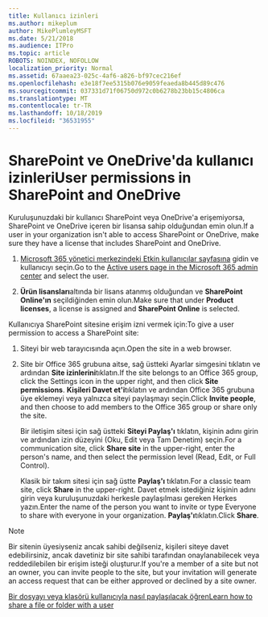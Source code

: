 ```yaml
---
title: Kullanıcı izinleri
ms.author: mikeplum
author: MikePlumleyMSFT
ms.date: 5/21/2018
ms.audience: ITPro
ms.topic: article
ROBOTS: NOINDEX, NOFOLLOW
localization_priority: Normal
ms.assetid: 67aaea23-025c-4af6-a826-bf97cec216ef
ms.openlocfilehash: e3e18f7ee5315b076e9059feaeda8b445d89c476
ms.sourcegitcommit: 037331d71f06750d972c0b6278b23bb15c4806ca
ms.translationtype: MT
ms.contentlocale: tr-TR
ms.lasthandoff: 10/18/2019
ms.locfileid: "36531955"
---
```

# <a name="user-permissions-in-sharepoint-and-onedrive"></a><span data-ttu-id="8d4ce-102">SharePoint ve OneDrive'da kullanıcı izinleri</span><span class="sxs-lookup"><span data-stu-id="8d4ce-102">User permissions in SharePoint and OneDrive</span></span>

<span data-ttu-id="8d4ce-103">Kuruluşunuzdaki bir kullanıcı SharePoint veya OneDrive'a erişemiyorsa, SharePoint ve OneDrive içeren bir lisansa sahip olduğundan emin olun.</span><span class="sxs-lookup"><span data-stu-id="8d4ce-103">If a user in your organization isn't able to access SharePoint or OneDrive, make sure they have a license that includes SharePoint and OneDrive.</span></span> 
  
1. <span data-ttu-id="8d4ce-104">[Microsoft 365 yönetici merkezindeki Etkin kullanıcılar sayfasına](https://portal.office.com/adminportal/home#/users) gidin ve kullanıcıyı seçin.</span><span class="sxs-lookup"><span data-stu-id="8d4ce-104">Go to the [Active users page in the Microsoft 365 admin center](https://portal.office.com/adminportal/home#/users) and select the user.</span></span> 
    
2. <span data-ttu-id="8d4ce-105">**Ürün lisansları**altında bir lisans atanmış olduğundan ve **SharePoint Online'ın** seçildiğinden emin olun.</span><span class="sxs-lookup"><span data-stu-id="8d4ce-105">Make sure that under **Product licenses**, a license is assigned and **SharePoint Online** is selected.</span></span> 
    
 <span data-ttu-id="8d4ce-106">Kullanıcıya SharePoint sitesine erişim izni vermek için:</span><span class="sxs-lookup"><span data-stu-id="8d4ce-106">To give a user permission to access a SharePoint site:</span></span> 
  
1. <span data-ttu-id="8d4ce-107">Siteyi bir web tarayıcısında açın.</span><span class="sxs-lookup"><span data-stu-id="8d4ce-107">Open the site in a web browser.</span></span>
    
2. <span data-ttu-id="8d4ce-108">Site bir Office 365 grubuna aitse, sağ üstteki Ayarlar simgesini tıklatın ve ardından **Site izinlerini**tıklatın.</span><span class="sxs-lookup"><span data-stu-id="8d4ce-108">If the site belongs to an Office 365 group, click the Settings icon in the upper right, and then click **Site permissions**.</span></span> <span data-ttu-id="8d4ce-109">**Kişileri Davet et'i**tıklatın ve ardından Office 365 grubuna üye eklemeyi veya yalnızca siteyi paylaşmayı seçin.</span><span class="sxs-lookup"><span data-stu-id="8d4ce-109">Click **Invite people**, and then choose to add members to the Office 365 group or share only the site.</span></span> 
    
    <span data-ttu-id="8d4ce-110">Bir iletişim sitesi için sağ üstteki **Siteyi Paylaş'ı** tıklatın, kişinin adını girin ve ardından izin düzeyini (Oku, Edit veya Tam Denetim) seçin.</span><span class="sxs-lookup"><span data-stu-id="8d4ce-110">For a communication site, click **Share site** in the upper-right, enter the person's name, and then select the permission level (Read, Edit, or Full Control).</span></span> 
    
    <span data-ttu-id="8d4ce-111">Klasik bir takım sitesi için sağ üstte **Paylaş'ı** tıklatın.</span><span class="sxs-lookup"><span data-stu-id="8d4ce-111">For a classic team site, click **Share** in the upper-right.</span></span> <span data-ttu-id="8d4ce-112">Davet etmek istediğiniz kişinin adını girin veya kuruluşunuzdaki herkesle paylaşılması gereken Herkes yazın.</span><span class="sxs-lookup"><span data-stu-id="8d4ce-112">Enter the name of the person you want to invite or type Everyone to share with everyone in your organization.</span></span> <span data-ttu-id="8d4ce-113">**Paylaş'ı**tıklatın.</span><span class="sxs-lookup"><span data-stu-id="8d4ce-113">Click **Share**.</span></span>
    
> [!NOTE]
> <span data-ttu-id="8d4ce-114">Bir sitenin üyesiyseniz ancak sahibi değilseniz, kişileri siteye davet edebilirsiniz, ancak davetiniz bir site sahibi tarafından onaylanabilecek veya reddedilebilen bir erişim isteği oluşturur.</span><span class="sxs-lookup"><span data-stu-id="8d4ce-114">If you're a member of a site but not an owner, you can invite people to the site, but your invitation will generate an access request that can be either approved or declined by a site owner.</span></span> 
  
[<span data-ttu-id="8d4ce-115">Bir dosyayı veya klasörü kullanıcıyla nasıl paylaşılacak öğren</span><span class="sxs-lookup"><span data-stu-id="8d4ce-115">Learn how to share a file or folder with a user</span></span>](https://go.microsoft.com/fwlink/?linkid=533408)
  

